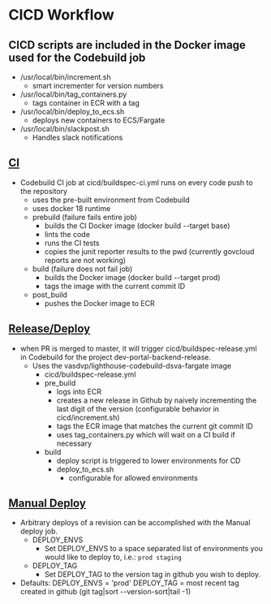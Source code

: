 # CICD Workflow

## CICD scripts are included in the Docker image used for the Codebuild job 
- /usr/local/bin/increment.sh
  - smart incrementer for version numbers
- /usr/local/bin/tag_containers.py
  - tags container <commitId> in ECR with a <version> tag
- /usr/local/bin/deploy_to_ecs.sh
  - deploys new containers to ECS/Fargate
- /usr/local/bin/slackpost.sh
  - Handles slack notifications


## [CI](https://console.amazonaws-us-gov.com/codesuite/codebuild/projects/dev-portal-backend-ci/history?region=us-gov-west-1)
- Codebuild CI job at cicd/buildspec-ci.yml runs on every code push to the repository
  - uses the pre-built environment from Codebuild
  - uses docker 18 runtime
  - prebuild (failure fails entire job)
    - builds the CI Docker image (docker build --target base)
    - lints the code
    - runs the CI tests
    - copies the junit reporter results to the pwd (currently govcloud reports are not working)
  - build (failure does not fail job)
    - builds the Docker image (docker build --target prod)
    - tags the image with the current commit ID
  - post_build
    - pushes the Docker image to ECR

## [Release/Deploy](https://console.amazonaws-us-gov.com/codesuite/codebuild/projects/dev-portal-backend-release/history?region=us-gov-west-1)
- when PR is merged to master, it will trigger cicd/buildspec-release.yml in Codebuild for the project dev-portal-backend-release.
  - Uses the vasdvp/lighthouse-codebuild-dsva-fargate image
    - cicd/buildspec-release.yml
    - pre_build
      - logs into ECR
      - creates a new release in Github by naively incrementing the last digit of the version (configurable behavior in cicd/increment.sh)
      - tags the ECR image that matches the current git commit ID
      - uses tag_containers.py which will wait on a CI build if necessary
    - build
      - deploy script is triggered to lower environments for CD
      - deploy_to_ecs.sh 
        - configurable for allowed environments

## [Manual Deploy](https://console.amazonaws-us-gov.com/codesuite/codebuild/projects/dev-portal-manual-deploy/history?region=us-gov-west-1)
- Arbitrary deploys of a revision can be accomplished with the Manual deploy job.
  - DEPLOY_ENVS
    - Set DEPLOY_ENVS to a space separated list of environments you would like to deploy to, i.e.: `prod staging`
  - DEPLOY_TAG
    - Set DEPLOY_TAG to the version tag in github you wish to deploy.
- Defaults: DEPLOY_ENVS = 'prod'
            DEPLOY_TAG = most recent tag created in github (git tag|sort --version-sort|tail -1)
